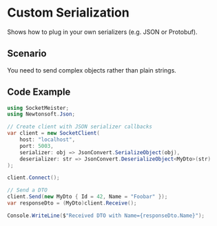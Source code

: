 # Custom Serialization

Shows how to plug in your own serializers (e.g. JSON or Protobuf).

## Scenario
You need to send complex objects rather than plain strings.

## Code Example
```csharp
using SocketMeister;
using Newtonsoft.Json;

// Create client with JSON serializer callbacks
var client = new SocketClient(
    host: "localhost",
    port: 5003,
    serializer: obj => JsonConvert.SerializeObject(obj),
    deserializer: str => JsonConvert.DeserializeObject<MyDto>(str)
);

client.Connect();

// Send a DTO
client.Send(new MyDto { Id = 42, Name = "Foobar" });
var responseDto = (MyDto)client.Receive();

Console.WriteLine($"Received DTO with Name={responseDto.Name}");